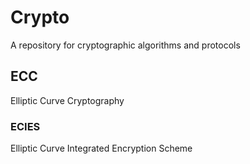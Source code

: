 # Crypto
A repository for cryptographic algorithms and protocols

## ECC
Elliptic Curve Cryptography

### ECIES
Elliptic Curve Integrated Encryption Scheme
